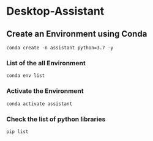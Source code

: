 # Desktop-Assistant
 

 ## Create an Environment using Conda 

 ```
conda create -n assistant python=3.7 -y 
```

### List of the all Environment 

```
conda env list
```

### Activate the Environment 

```
conda activate assistant
```

### Check the list of python libraries 

```
pip list
```